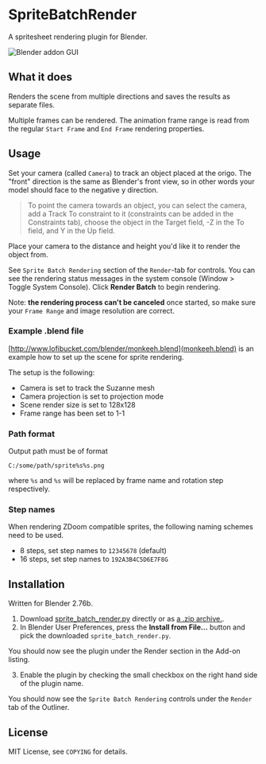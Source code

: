 SpriteBatchRender
=================

A spritesheet rendering plugin for Blender.

![Blender addon GUI](http://i.imgur.com/mTThmPK.png)

## What it does

Renders the scene from multiple directions and saves the results as separate files.

Multiple frames can be rendered. The animation frame range is read from the regular
`Start Frame` and `End Frame` rendering properties.

## Usage

Set your camera (called `Camera`) to track an object placed at the origo.
The "front" direction is the same as Blender's front view, so in other words your model
should face to the negative y direction.

> To point the camera towards an object, you can select the camera, add a Track To constraint to it (constraints can be added in the Constraints tab), choose the object in the Target field, -Z in the To field, and Y in the Up field.

Place your camera to the distance and height you'd like it to render the object from.

See `Sprite Batch Rendering` section of the `Render`-tab for controls. You can see the rendering status messages in the system console (Window > Toggle System Console). Click **Render Batch** to begin rendering.

Note: **the rendering process can't be canceled** once started, so make sure your `Frame Range` and image resolution are correct.

### Example .blend file
[http://www.lofibucket.com/blender/monkeeh.blend](monkeeh.blend) is an example how to set up the scene for sprite rendering.

The setup is the following:
* Camera is set to track the Suzanne mesh
* Camera projection is set to projection mode
* Scene render size is set to 128x128
* Frame range has been set to 1-1

### Path format

Output path must be of format

	C:/some/path/sprite%s%s.png

where `%s` and `%s` will be replaced by frame name and rotation step respectively.

### Step names
When rendering ZDoom compatible sprites, the following naming schemes need to be used.

* 8 steps, set step names to `12345678` (default)
* 16 steps, set step names to `192A3B4C5D6E7F8G`

## Installation
Written for Blender 2.76b.

1. Download [sprite_batch_render.py](https://raw.github.com/seece/SpriteBatchRender/master/sprite_batch_render.py) directly or as [a .zip archive.](https://github.com/seece/SpriteBatchRender/archive/master.zip). 
2. In Blender User Preferences, press the **Install from File...** button and pick the downloaded `sprite_batch_render.py`. 

You should now see the plugin under the Render section in the Add-on listing.

3. Enable the plugin by checking the small checkbox on the right hand side of the plugin name.

You should now see the `Sprite Batch Rendering` controls under the `Render` tab of the Outliner.

## License
MIT License, see `COPYING` for details.



